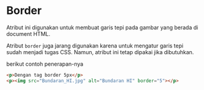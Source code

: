 # Border

Atribut ini digunakan untuk membuat garis tepi pada gambar yang berada di document HTML.

Atribut `border` juga jarang digunakan karena untuk mengatur garis tepi sudah menjadi tugas CSS. Namun, atribut ini tetap dipakai jika dibutuhkan.

berikut contoh penerapan-nya

```html
<p>Dengan tag border 5px</p>
<p><img src="Bundaran_HI.jpg" alt="Bundaran HI" border="5"></p>
```